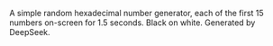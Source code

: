 A simple random hexadecimal number generator, each of the first 15 numbers on-screen for 1.5 seconds. 
Black on white. Generated by DeepSeek. 
